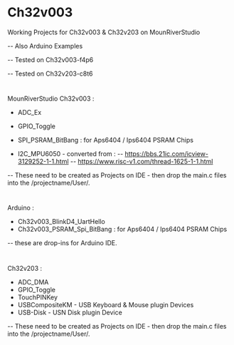 # Ch32v003
Working Projects for Ch32v003 & Ch32v203 on MounRiverStudio

-- Also Arduino Examples 

-- Tested on Ch32v003-f4p6 

-- Tested on Ch32v203-c8t6 

#

MounRiverStudio Ch32v003 :
* ADC_Ex
* GPIO_Toggle
* SPI_PSRAM_BitBang : for Aps6404 / Ips6404 PSRAM Chips

* I2C_MPU6050 - converted from :
 -- https://bbs.21ic.com/icview-3129252-1-1.html
 -- https://www.risc-v1.com/thread-1625-1-1.html

-- These need to be created as Projects on IDE - then drop the main.c files into the /projectname/User/.

#

Arduino :
* Ch32v003_BlinkD4_UartHello
* Ch32v003_PSRAM_Spi_BitBang : for Aps6404 / Ips6404 PSRAM Chips

-- these are drop-ins for Arduino IDE.
  
#

Ch32v203 : 
* ADC_DMA
* GPIO_Toggle
* TouchPINKey
* USBCompositeKM - USB Keyboard & Mouse plugin Devices
* USB-Disk - USN Disk plugin Device

-- These need to be created as Projects on IDE - then drop the main.c files into the /projectname/User/.
  
#

